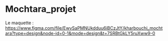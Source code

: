 # Mochtara_projet
Le maquette : https://www.figma.com/file/EwvSaPMNUkdduu6iBCzJtY/kharbouchi_mochtara?type=design&node-id=0-1&mode=design&t=7SRBtGkLY5ruXww9-0
